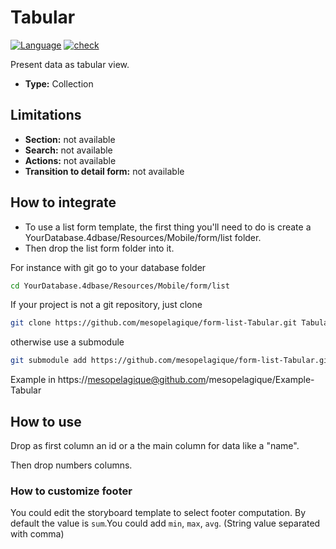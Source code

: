 # Tabular

[![Language][swift-shield]][swift-url]
[![check][check-shield]][check-url]

Present data as tabular view.

* **Type:** Collection

## Limitations

* **Section:** not available
* **Search:** not available
* **Actions:**  not available
* **Transition to detail form:**  not available

## How to integrate

* To use a list form template, the first thing you'll need to do is create a YourDatabase.4dbase/Resources/Mobile/form/list folder.
* Then drop the list form folder into it.

For instance with git go to your database folder

```bash
cd YourDatabase.4dbase/Resources/Mobile/form/list
```

If your project is not a git repository, just clone

```bash
git clone https://github.com/mesopelagique/form-list-Tabular.git Tabular
```

otherwise use a submodule

```bash
git submodule add https://github.com/mesopelagique/form-list-Tabular.git Tabular
```

Example in https://mesopelagique@github.com/mesopelagique/Example-Tabular

## How to use

Drop as first column an id or a the main column for data like a "name".

Then drop numbers columns.

### How to customize footer

You could edit the storyboard template to select footer computation.
By default the value is `sum`.You could add `min`, `max`, `avg`. (String value separated with comma)

<!-- MARKDOWN LINKS & IMAGES -->
<!-- https://www.markdownguide.org/basic-syntax/#reference-style-links -->
[swift-shield]: http://img.shields.io/badge/language-swift-orange.svg?style=flat
[swift-url]: https://developer.apple.com/swift/
[check-shield]: https://github.com/mesopelagique/form-list-Tabular/workflows/%E2%9C%85%20check/badge.svg
[check-url]: https://github.com/mesopelagique/form-list-Tabular/actions?query=workflow%3A%22%E2%9C%85+check%22
